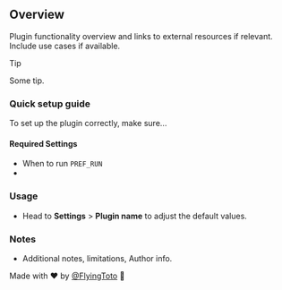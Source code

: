 ## Overview

Plugin functionality overview and links to external resources if relevant. Include use cases if available. 

> [!TIP]
> Some tip.

### Quick setup guide

To set up the plugin correctly, make sure...

#### Required Settings

- When to run `PREF_RUN`
- 

### Usage

- Head to **Settings** > **Plugin name** to adjust the default values.

### Notes

- Additional notes, limitations, Author info. 

Made with ❤ by [@FlyingToto](https://github.com/FlyingToto) 🙏